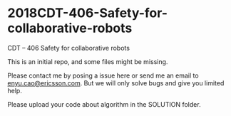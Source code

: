 # 2018CDT-406-Safety-for-collaborative-robots

CDT – 406 Safety for collaborative robots

This is an initial repo, and some files might be missing. 

Please contact me by posing a issue here or send me an email to enyu.cao@ericsson.com. But we will only solve bugs and give you limited help.

Please upload your code about algorithm in the SOLUTION folder.
